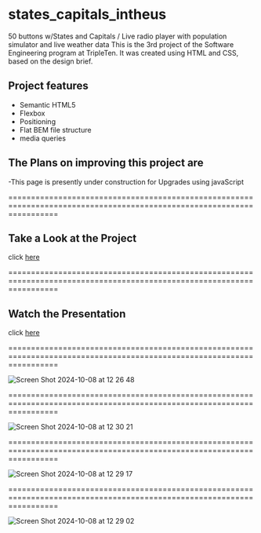 # states_capitals_intheus
50 buttons w/States and Capitals / Live radio player with population simulator and live weather data 
This is the 3rd project of the Software Engineering program at TripleTen. It was created using HTML and CSS, based on the design brief.

## Project features

- Semantic HTML5
- Flexbox
- Positioning
- Flat BEM file structure
- media queries

## The Plans on improving this project are

-This page is presently under construction for Upgrades using javaScript

=======================================================================================================================

## Take a Look at the Project

click [here](https://FHobbs8030.github.io/states_capitals_intheus/)

=======================================================================================================================

## Watch the Presentation

click [here](https://github.com/)

=======================================================================================================================


![Screen Shot 2024-10-08 at 12 26 48](https://github.com/user-attachments/assets/99f250ec-a0e3-42b2-8b6a-05dcdcb90e69)


=======================================================================================================================


![Screen Shot 2024-10-08 at 12 30 21](https://github.com/user-attachments/assets/4a5bba64-7556-426e-93e9-e97f236f0fc8)


=======================================================================================================================


![Screen Shot 2024-10-08 at 12 29 17](https://github.com/user-attachments/assets/59627a5a-d017-47b9-8125-d15d4b98cf83)


=======================================================================================================================


![Screen Shot 2024-10-08 at 12 29 02](https://github.com/user-attachments/assets/66fd82f5-e159-4106-af19-23ffb59eb0da)
